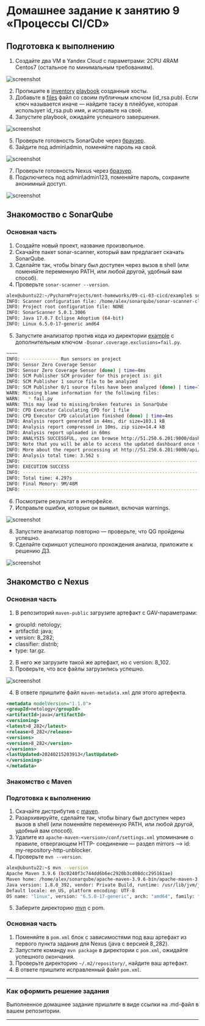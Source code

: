 # Домашнее задание к занятию 9 «Процессы CI/CD»

## Подготовка к выполнению

1. Создайте два VM в Yandex Cloud с параметрами: 2CPU 4RAM Centos7 (остальное по минимальным требованиям).

![screenshot]()

2. Пропишите в [inventory](./infrastructure/inventory/cicd/hosts.yml) [playbook](./infrastructure/site.yml) созданные хосты.
3. Добавьте в [files](./infrastructure/files/) файл со своим публичным ключом (id_rsa.pub). Если ключ называется иначе — найдите таску в плейбуке, которая использует id_rsa.pub имя, и исправьте на своё.
4. Запустите playbook, ожидайте успешного завершения.

![screenshot](https://github.com/AlexeyD3/mnt-homeworks/blob/ci-03-cidi/09-ci-03-cicd/img/Screenshot%20from%202024-02-15%2022-49-07.png?raw=true)

5. Проверьте готовность SonarQube через [браузер](http://localhost:9000).
6. Зайдите под admin\admin, поменяйте пароль на свой.

![screenshot](https://github.com/AlexeyD3/mnt-homeworks/blob/ci-03-cidi/09-ci-03-cicd/img/Screenshot%20from%202024-02-15%2022-53-28.png?raw=true)

7.  Проверьте готовность Nexus через [бразуер](http://localhost:8081).
8. Подключитесь под admin\admin123, поменяйте пароль, сохраните анонимный доступ.

![screenshot](https://github.com/AlexeyD3/mnt-homeworks/blob/ci-03-cidi/09-ci-03-cicd/img/Screenshot%20from%202024-02-15%2022-58-43.png?raw=true)

## Знакомоство с SonarQube

### Основная часть

1. Создайте новый проект, название произвольное.
2. Скачайте пакет sonar-scanner, который вам предлагает скачать SonarQube.
3. Сделайте так, чтобы binary был доступен через вызов в shell (или поменяйте переменную PATH, или любой другой, удобный вам способ).
4. Проверьте `sonar-scanner --version`.

```bash
alex@ubuntu22:~/PycharmProjects/mnt-homeworks/09-ci-03-cicd/example$ sonar-scanner --version
INFO: Scanner configuration file: /home/alex/sonarqube/sonar-scanner-cli-5.0.1.3006-linux/conf/sonar-scanner.properties
INFO: Project root configuration file: NONE
INFO: SonarScanner 5.0.1.3006
INFO: Java 17.0.7 Eclipse Adoptium (64-bit)
INFO: Linux 6.5.0-17-generic amd64
```


5. Запустите анализатор против кода из директории [example](./example) с дополнительным ключом `-Dsonar.coverage.exclusions=fail.py`.
```bash
~~~~
INFO: ------------- Run sensors on project
INFO: Sensor Zero Coverage Sensor
INFO: Sensor Zero Coverage Sensor (done) | time=4ms
INFO: SCM Publisher SCM provider for this project is: git
INFO: SCM Publisher 1 source file to be analyzed
INFO: SCM Publisher 0/1 source files have been analyzed (done) | time=79ms
WARN: Missing blame information for the following files:
WARN:   * fail.py
WARN: This may lead to missing/broken features in SonarQube
INFO: CPD Executor Calculating CPD for 1 file
INFO: CPD Executor CPD calculation finished (done) | time=4ms
INFO: Analysis report generated in 44ms, dir size=103.1 kB
INFO: Analysis report compressed in 10ms, zip size=14.4 kB
INFO: Analysis report uploaded in 60ms
INFO: ANALYSIS SUCCESSFUL, you can browse http://51.250.6.201:9000/dashboard?id=Netology
INFO: Note that you will be able to access the updated dashboard once the server has processed the submitted analysis report
INFO: More about the report processing at http://51.250.6.201:9000/api/ce/task?id=AY2uc1-shvyzIkSYNpBN
INFO: Analysis total time: 3.562 s
INFO: ------------------------------------------------------------------------
INFO: EXECUTION SUCCESS
INFO: ------------------------------------------------------------------------
INFO: Total time: 4.297s
INFO: Final Memory: 9M/48M
INFO: ------------------------------------------------------------------------

```
6. Посмотрите результат в интерфейсе.
7. Исправьте ошибки, которые он выявил, включая warnings.

![screenshot](https://github.com/AlexeyD3/mnt-homeworks/blob/ci-03-cidi/09-ci-03-cicd/img/Screenshot%20from%202024-02-15%2023-15-51.png?raw=true)

8. Запустите анализатор повторно — проверьте, что QG пройдены успешно.
9. Сделайте скриншот успешного прохождения анализа, приложите к решению ДЗ.

![screenshot](https://github.com/AlexeyD3/mnt-homeworks/blob/ci-03-cidi/09-ci-03-cicd/img/Screenshot%20from%202024-02-15%2023-27-23.png?raw=true)

## Знакомство с Nexus

### Основная часть

1. В репозиторий `maven-public` загрузите артефакт с GAV-параметрами:

 *    groupId: netology;
 *    artifactId: java;
 *    version: 8_282;
 *    classifier: distrib;
 *    type: tar.gz.
   
2. В него же загрузите такой же артефакт, но с version: 8_102.
3. Проверьте, что все файлы загрузились успешно.

![screenshot](https://github.com/AlexeyD3/mnt-homeworks/blob/ci-03-cidi/09-ci-03-cicd/img/Screenshot%20from%202024-02-15%2023-39-40.png?raw=true)

4. В ответе пришлите файл `maven-metadata.xml` для этого артефекта.
```xml
<metadata modelVersion="1.1.0">
<groupId>netology</groupId>
<artifactId>java</artifactId>
<versioning>
<latest>8_282</latest>
<release>8_282</release>
<versions>
<version>8_282</version>
</versions>
<lastUpdated>20240215203913</lastUpdated>
</versioning>
</metadata>
```

### Знакомство с Maven

### Подготовка к выполнению

1. Скачайте дистрибутив с [maven](https://maven.apache.org/download.cgi).
2. Разархивируйте, сделайте так, чтобы binary был доступен через вызов в shell (или поменяйте переменную PATH, или любой другой, удобный вам способ).
3. Удалите из `apache-maven-<version>/conf/settings.xml` упоминание о правиле, отвергающем HTTP- соединение — раздел mirrors —> id: my-repository-http-unblocker.
4. Проверьте `mvn --version`.

```bash
alex@ubuntu22:~$ mvn --version
Apache Maven 3.9.6 (bc0240f3c744dd6b6ec2920b3cd08dcc295161ae)
Maven home: /home/alex/sonarqube/apache-maven-3.9.6-bin/apache-maven-3.9.6
Java version: 1.8.0_392, vendor: Private Build, runtime: /usr/lib/jvm/java-8-openjdk-amd64/jre
Default locale: en_US, platform encoding: UTF-8
OS name: "linux", version: "6.5.0-17-generic", arch: "amd64", family: "unix"

```

5. Заберите директорию [mvn](./mvn) с pom.

### Основная часть

1. Поменяйте в `pom.xml` блок с зависимостями под ваш артефакт из первого пункта задания для Nexus (java с версией 8_282).
2. Запустите команду `mvn package` в директории с `pom.xml`, ожидайте успешного окончания.
3. Проверьте директорию `~/.m2/repository/`, найдите ваш артефакт.
4. В ответе пришлите исправленный файл `pom.xml`.

---

### Как оформить решение задания

Выполненное домашнее задание пришлите в виде ссылки на .md-файл в вашем репозитории.

---
